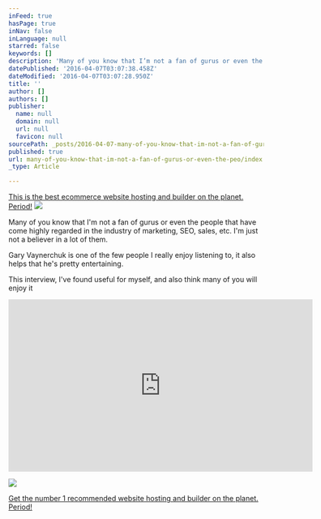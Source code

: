 ```yaml
---
inFeed: true
hasPage: true
inNav: false
inLanguage: null
starred: false
keywords: []
description: 'Many of you know that I’m not a fan of gurus or even the people that have come highly regarded in the industry of marketing, SEO, sales, etc. I’m just not a believer in a lot of them.'
datePublished: '2016-04-07T03:07:38.458Z'
dateModified: '2016-04-07T03:07:28.950Z'
title: ''
author: []
authors: []
publisher:
  name: null
  domain: null
  url: null
  favicon: null
sourcePath: _posts/2016-04-07-many-of-you-know-that-im-not-a-fan-of-gurus-or-even-the-peo.md
published: true
url: many-of-you-know-that-im-not-a-fan-of-gurus-or-even-the-peo/index.html
_type: Article

---
```

[This is the best ecommerce website hosting and builder on the planet. Period!][0]
![](https://the-grid-user-content.s3-us-west-2.amazonaws.com/0c053272-d1a9-4ff6-9fa3-fe7e6193dff9.png)

Many of you know that I'm not a fan of gurus or even the people that have come highly regarded in the industry of marketing, SEO, sales, etc. I'm just not a believer in a lot of them.

Gary Vaynerchuk is one of the few people I really enjoy listening to, it also helps that he's pretty entertaining.

This interview, I've found useful for myself, and also think many of you will enjoy it

<iframe width="600" height="340" src="https://www.youtube.com/embed/lsqaqRBTj_s" frameborder="0" allowfullscreen="allowfullscreen" style=""></iframe>

![](https://the-grid-user-content.s3-us-west-2.amazonaws.com/4557d32a-dc97-4218-a263-5733f25ad614.gif)

[Get the number 1 recommended website hosting and builder on the planet. Period!][1]

[0]: http://1.shopifytrack.com/aff_c?offer_id=2&aff_id=7529
[1]: http://partners.hostgator.com/c/247150/177309/3094